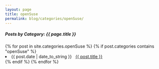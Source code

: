 ```yaml
---
layout: page
title: openSuse
permalink: blog/categories/openSuse/
---
```


<h5>Posts by Category: {{ page.title }}</h5>

<div class="card">
  {% for post in site.categories.openSuse %}
    {% if post.categories contains "openSuse" %}
      <li class="category-posts">
        <span>{{ post.date | date_to_string }}</span>
        &nbsp;
        <a href="{{ post.url }}">{{ post.title }}</a>
      </li>
    {% endif %}
  {% endfor %}
</div>

